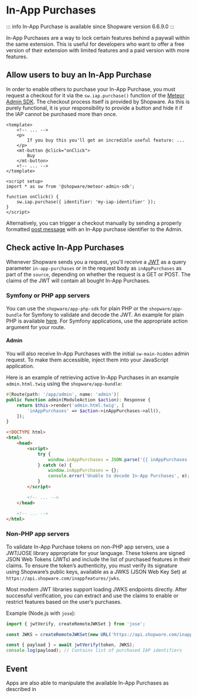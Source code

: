 # In-App Purchases

::: info
In-App Purchase is available since Shopware version 6.6.9.0
:::

In-App Purchases are a way to lock certain features behind a paywall within the same extension.
This is useful for developers who want to offer a free version of their extension with limited features and a paid version with more features.

<PageRef page="../../../../concepts/framework/in-app-purchases.md" title="In-App purchases concept" />

## Allow users to buy an In-App Purchase

In order to enable others to purchase your In-App Purchase, you must request a checkout for it via the `sw.iap.purchase()` function of the [Meteor Admin SDK](https://github.com/shopware/meteor/tree/main/packages/admin-sdk).
The checkout process itself is provided by Shopware.
As this is purely functional, it is your responsibility to provide a button and hide it if the IAP cannot be purchased more than once.

```vue
<template>
    <!-- ... -->
    <p>
        If you buy this you'll get an incredible useful feature: ...
    </p>
    <mt-button @click="onClick">
        Buy
    </mt-button>
    <!-- ... -->
</template>

<script setup>
import * as sw from '@shopware/meteor-admin-sdk';

function onClick() {
    sw.iap.purchase({ identifier: 'my-iap-identifier' });
}
</script>
```

Alternatively, you can trigger a checkout manually by sending a properly formatted
[post message](https://developer.mozilla.org/en-US/docs/Web/API/Window/postMessage) with an In-App purchase identifier to the Admin.

## Check active In-App Purchases

Whenever Shopware sends you a request, you'll receive a [JWT](../../../../concepts/framework/in-app-purchases.md#token) as a query parameter `in-app-purchases` or in the request body as `inAppPurchases` as part of the `source`, depending on whether the request is a GET or POST. The claims of the JWT will contain all bought In-App Purchases.

### Symfony or PHP app servers

You can use the `shopware/app-php-sdk` for plain PHP or the `shopware/app-bundle` for Symfony to validate and decode the JWT.
An example for plain PHP is available [here](https://github.com/shopware/app-php-sdk/blob/main/examples/index.php).
For Symfony applications, use the appropriate action argument for your route.

#### Admin

You will also receive In-App Purchases with the initial `sw-main-hidden` admin request.
To make them accessible, inject them into your JavaScript application.

Here is an example of retrieving active In-App Purchases in an example `admin.html.twig` using the `shopware/app-bundle`:

```php
#[Route(path: '/app/admin', name: 'admin')]
public function admin(ModuleAction $action): Response {
    return $this->render('admin.html.twig', [
        'inAppPurchases' => $action->inAppPurchases->all(),
    ]);
}
```

```html
<!DOCTYPE html>
<html>
    <head>
        <script>
            try {
                window.inAppPurchases = JSON.parse('{{ inAppPurchases | json_encode | raw }}');
            } catch (e) {
                window.inAppPurchases = {};
                console.error('Unable to decode In-App Purchases', e);
            }
        </script>

        <!-- ... -->
    </head>

    <!-- ... -->
</html>
```

### Non-PHP app servers

To validate In-App Purchase tokens on non-PHP app servers, use a JWT/JOSE library appropriate for your language.
These tokens are signed JSON Web Tokens (JWTs) and include the list of purchased features in their claims. To ensure the token’s authenticity,
you must verify its signature using Shopware’s public keys, available as a JWKS (JSON Web Key Set) at `https://api.shopware.com/inappfeatures/jwks`.

Most modern JWT libraries support loading JWKS endpoints directly. After successful verification, you can extract and use the claims to enable or restrict features based on the user’s purchases.

Example (Node.js with `jose`):

```js
import { jwtVerify, createRemoteJWKSet } from 'jose';

const JWKS = createRemoteJWKSet(new URL('https://api.shopware.com/inappfeatures/jwks'));

const { payload } = await jwtVerify(token, JWKS);
console.log(payload); // Contains list of purchased IAP identifiers
```

## Event

Apps are also able to manipulate the available In-App Purchases as described in
<PageRef page="../../apps/gateways/in-app-purchase/in-app-purchase-gateway.md" title="In App purchase gateway" />

